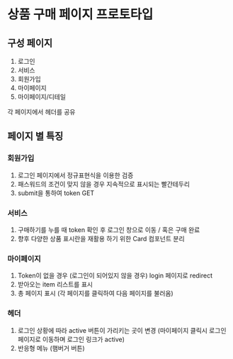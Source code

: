 # 상품 구매 페이지 프로토타입

## 구성 페이지

1. 로그인
2. 서비스
3. 회원가입
4. 마이페이지
5. 마이페이지/디테일

각 페이지에서 헤더를 공유

## 페이지 별 특징

### 회원가입

1. 로그인 페이지에서 정규표현식을 이용한 검증
2. 패스워드의 조건이 맞지 않을 경우 지속적으로 표시되는 빨간테두리
3. submit을 통하여 token GET

### 서비스

1. 구매하기를 누를 때 token 확인 후 로그인 창으로 이동 / 혹은 구매 완료
2. 향후 다양한 상품 표시란을 재활용 하기 위한 Card 컴포넌트 분리

### 마이페이지

1. Token이 없을 경우 (로그인이 되어있지 않을 경우) login 페이지로 redirect
2. 받아오는 item 리스트를 표시
3. 총 페이지 표시 (각 페이지를 클릭하여 다음 페이지를 불러옴)

### 헤더

1. 로그인 상황에 따라 active 버튼이 가리키는 곳이 변경 (마이페이지 클릭시 로그인 페이지로 이동하며 로그인 링크가 active)
2. 반응형 메뉴 (햄버거 버튼)